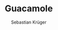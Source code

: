 ---
title: Guacamole
author: Sebastian Krüger
category: Sauce
layout: recipe
ingredients:
    - 3 Avocado
    - Saft einer Limette oder etwas Weissweinessig
    - Salz
    - Knoblauch
---